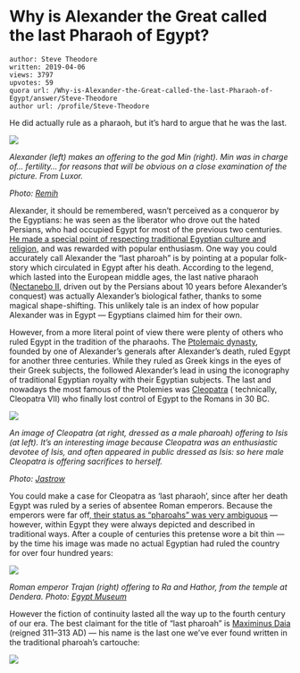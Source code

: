 # Why is Alexander the Great called the last Pharaoh of Egypt?

	author: Steve Theodore
	written: 2019-04-06
	views: 3797
	upvotes: 59
	quora url: /Why-is-Alexander-the-Great-called-the-last-Pharaoh-of-Egypt/answer/Steve-Theodore
	author url: /profile/Steve-Theodore


He did actually rule as a pharaoh, but it’s hard to argue that he was the last.

![](https://qph.fs.quoracdn.net/main-qimg-43fe84f11bbdb2aedf37129188934890)

_Alexander (left) makes an offering to the god Min (right). Min was in charge of… fertility… for reasons that will be obvious on a close examination of the picture. From Luxor._ 

_Photo:_ _[Remih](https://commons.wikimedia.org/wiki/File:Luxor_temple7.JPG)_ 

Alexander, it should be remembered, wasn’t perceived as a conqueror by the Egyptians: he was seen as the liberator who drove out the hated Persians, who had occupied Egypt for most of the previous two centuries. [He made a special point of respecting traditional Egyptian culture and religion](https://www.quora.com/Why-did-Alexander-have-to-make-the-long-journey-to-Siwa-which-is-out-of-his-way-to-Persia-How-can-he-know-the-outcome-if-he-just-improvised/answer/Steve-Theodore?ch=10&share=a89a8f4c&srid=zLvM), and was rewarded with popular enthusiasm. One way you could accurately call Alexander the “last pharoah” is by pointing at a popular folk-story which circulated in Egypt after his death. According to the legend, which lasted into the European middle ages, the last native pharaoh ([Nectanebo II](https://en.wikipedia.org/wiki/Nectanebo_II), driven out by the Persians about 10 years before Alexander’s conquest) was actually Alexander’s biological father, thanks to some magical shape-shifting. This unlikely tale is an index of how popular Alexander was in Egypt — Egyptians claimed him for their own.

However, from a more literal point of view there were plenty of others who ruled Egypt in the tradition of the pharaohs. The [Ptolemaic dynasty](https://en.wikipedia.org/wiki/Ptolemaic_dynasty), founded by one of Alexander’s generals after Alexander’s death, ruled Egypt for another three centuries. While they ruled as Greek kings in the eyes of their Greek subjects, the followed Alexander’s lead in using the iconography of traditional Egyptian royalty with their Egyptian subjects. The last and nowadays the most famous of the Ptolemies was [Cleopatra](https://www.ancient.eu/Cleopatra_VII/) ( technically, Cleopatra VII) who finally lost control of Egypt to the Romans in 30 BC.

![](https://qph.fs.quoracdn.net/main-qimg-9f67314ca64ea16eaad70c0004316afc-c)

_An image of Cleopatra (at right, dressed as a male pharoah) offering to Isis (at left). It’s an interesting image because Cleopatra was an enthusiastic devotee of Isis, and often appeared in public dressed as Isis: so here male Cleopatra is offering sacrifices to herself._ 

_Photo:_ _[Jastrow](https://commons.wikimedia.org/wiki/File:Cleopatra_Isis_Louvre_E27113.jpg)_ 

You could make a case for Cleopatra as ‘last pharaoh’, since after her death Egypt was ruled by a series of absentee Roman emperors. Because the emperors were far off,[ their status as “pharoahs” was very ambiguous](https://www.quora.com/After-the-death-of-Cleopatra-did-the-title-of-pharaoh-become-associated-with-Roman-emperors-How-did-the-Romans-reconcile-the-principate-emperors-with-the-position-of-a-foreign-king/answer/Steve-Theodore?ch=10&share=77aa535d&srid=zLvM) — however, within Egypt they were always depicted and described in traditional ways. After a couple of centuries this pretense wore a bit thin — by the time his image was made no actual Egyptian had ruled the country for over four hundred years:

![](https://qph.fs.quoracdn.net/main-qimg-36b4a72a0887b549f53b8a8a6072b17c)

_Roman emperor Trajan (right) offering to Ra and Hathor, from the temple at Dendera. Photo:_ _[Egypt Museum](https://egypt-museum.com/post/171694723166/ra-horakhty-hathor-trajan)_ 

However the fiction of continuity lasted all the way up to the fourth century of our era. The best claimant for the title of “last pharoah” is [Maximinus Daia](https://en.wikipedia.org/wiki/Maximinus_II) (reigned 311–313 AD) — his name is the last one we’ve ever found written in the traditional pharoah’s cartouche:

![](https://qph.fs.quoracdn.net/main-qimg-06d71118374e32b3da0a7c289d6175c3)

